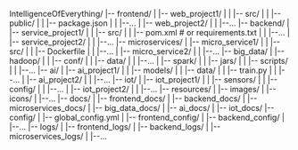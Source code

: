 
IntelligenceOfEverything/
    |-- frontend/
    |   |-- web_project1/
    |   |   |-- src/
    |   |   |-- public/
    |   |   |-- package.json
    |   |   |--...
    |   |-- web_project2/
    |   |   |--...
    |-- backend/
    |   |-- service_project1/
    |   |   |-- src/
    |   |   |-- pom.xml  # or requirements.txt
    |   |   |--...
    |   |-- service_project2/
    |   |   |--...
    |-- microservices/
    |   |-- micro_service1/
    |   |   |-- src/
    |   |   |-- Dockerfile
    |   |   |--...
    |   |-- micro_service2/
    |   |   |--...
    |-- big_data/
    |   |-- hadoop/
    |   |   |-- conf/
    |   |   |-- data/
    |   |   |--...
    |   |-- spark/
    |   |   |-- jars/
    |   |   |-- scripts/
    |   |   |--...
    |-- ai/
    |   |-- ai_project1/
    |   |   |-- models/
    |   |   |-- data/
    |   |   |-- train.py
    |   |   |--...
    |   |-- ai_project2/
    |   |   |--...
    |-- iot/
    |   |-- iot_project1/
    |   |   |-- sensors/
    |   |   |-- config/
    |   |   |--...
    |   |-- iot_project2/
    |   |   |--...
    |-- resources/
    |   |-- images/
    |   |-- icons/
    |   |--...
    |-- docs/
    |   |-- frontend_docs/
    |   |-- backend_docs/
    |   |-- microservices_docs/
    |   |-- big_data_docs/
    |   |-- ai_docs/
    |   |-- iot_docs/
    |-- config/
    |   |-- global_config.yml
    |   |-- frontend_config/
    |   |-- backend_config/
    |   |--...
    |-- logs/
    |   |-- frontend_logs/
    |   |-- backend_logs/
    |   |-- microservices_logs/
    |   |--...
